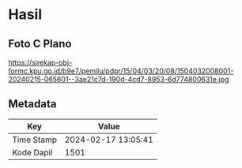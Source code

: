 # Hasil

## Foto C Plano

https://sirekap-obj-formc.kpu.go.id/b9e7/pemilu/pdpr/15/04/03/20/08/1504032008001-20240215-065601--3ae21c7d-190d-4cd7-8953-6d774800631e.jpg


## Metadata

| Key        | Value               |
| ---------- | ------------------- |
| Time Stamp | 2024-02-17 13:05:41 |
| Kode Dapil | 1501                |



